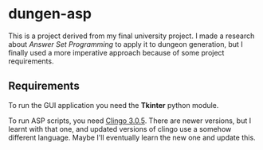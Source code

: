 # dungen-asp

This is a project derived from my final university project. I made a research about *Answer Set Programming* to apply it to dungeon generation, but I finally used a more imperative approach because of some project requirements.

## Requirements

To run the GUI application you need the **Tkinter** python module.

To run ASP scripts, you need [Clingo 3.0.5](http://sourceforge.net/projects/potassco/files/clingo/3.0.5/). There are newer versions, but I learnt with that one, and updated versions of clingo use a somehow different language. Maybe I'll eventually learn the new one and update this.




